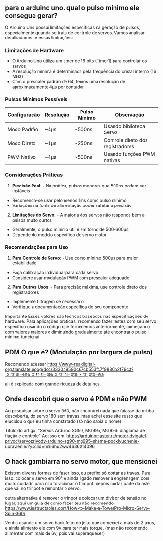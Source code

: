 ## para o arduino uno. qual o pulso minimo ele consegue gerar?

O Arduino Uno possui limitações específicas na geração de pulsos, especialmente quando se trata de controle de servos. Vamos analisar detalhadamente essas limitações:

### Limitações de Hardware

- O Arduino Uno utiliza um timer de 16 bits (Timer1) para controlar os servos
- A resolução mínima é determinada pela frequência do cristal interno (16 MHz)
- Com o prescaler padrão de 64, temos uma resolução de aproximadamente 4µs por contador

### Pulsos Mínimos Possíveis

| Configuração | Resolução | Pulso Mínimo | Observação |
| --- | --- | --- | --- |
| Modo Padrão | ~4µs | ~500ns | Usando biblioteca Servo |
| Modo Direto | ~1µs | ~250ns | Controle direto dos registradores |
| PWM Nativo | ~4µs | ~500ns | Usando funções PWM nativas |

### Considerações Práticas

1. **Precisão Real**:
          - Na prática, pulsos menores que 500ns podem ser instáveis
  - Recomenda-se usar pelo menos 1ms como pulso mínimo
  - Variações na fonte de alimentação podem afetar a precisão


2. **Limitações do Servo**:
          - A maioria dos servos não responde bem a pulsos muito curtos
  - Geralmente, o pulso mínimo útil é em torno de 500-600µs
  - Depende do modelo específico do servo motor



### Recomendações para Uso

1. **Para Controle de Servo**:
          - Use como mínimo 500µs para maior estabilidade
  - Faça calibração individual para cada servo
  - Considere usar modulação PWM com prescaler adequado


2. **Para Outros Usos**:
          - Para precisão máxima, use controle direto dos registradores
  - Implemente filtragem se necessário
  - Verifique a documentação específica do seu componente



Importante Esses valores são teóricos baseados nas especificações do hardware. Para aplicações práticas, recomendo fazer testes com seu servo específico usando o código que fornecemos anteriormente, começando com valores maiores e diminuindo gradualmente até encontrar o pulso mínimo funcional.


## PDM O que é? (Modulação por largura de pulso)

Recomendo acessar https://www-realdigital-org.translate.goog/doc/333049590c67cb553fc7f9880b2f79c3?_x_tr_sl=en&_x_tr_tl=pt&_x_tr_hl=pt&_x_tr_pto=wa

ali é explicado com grande riqueza de detalhes.


## Onde descobri que o servo é PDM e não PWM

Ao pesquisar sobre o servo 360, não encontrei nada que falasse da minha descoberta, do servo 180 sem travas. mas achei esse site russo que elucidou o que eu tinha constatado (só não sabia o nome)

Titulo do artigo: "Servos Arduino SG90, MG995, MG996: diagrama de fiação e controle"
Acesso em: https://arduinomaster.ru/motor-dvigatel-privod/servoprivody-arduino-sg90-mg995-shema-podklyuchenie-upravlenie/?ysclid=m9l6hu2ww4636014096

## O hack gambiarra no servo motor, que mensionei

Existem diveras formas de fazer isso, eu prefiro só cortar as travas.
Para isso: colocar o servo em 90° e ainda ligado remover a engrenagem com muito cuidado para não toracionar o trimpot. depois cortar parte da aste que vai no trinpot e remontar o servo.

outra alternativa é remover o trinpot e colocar um divisor de tensão no lugar, aqui um guia de como fazer (eu não recomendo) 
https://www.instructables.com/How-to-Make-a-TowerPro-Micro-Servo-Spin-360/

Venho usando um servo hack feito do jeito que comentei a mais de 2 anos, e ainda alimento ele com 9v para ter mais torque. (mas não recomendo alimentar com mais de 6v, pois vai superaquecer) 
